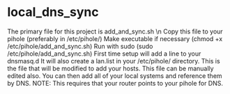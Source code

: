 # local_dns_sync
The primary file for this project is add_and_sync.sh \n
Copy this file to your pihole (preferably in /etc/pihole/)
Make executable if necessary (chmod +x /etc/pihole/add_and_sync.sh)
Run with sudo (sudo /etc/pihole/add_and_sync.sh)
First time setup will add a line to your dnsmasq.d
It will also create a lan.list in your /etc/pihole/ directory.
This is the file that will be modified to add your hosts.
This file can be manually edited also.
You can then add all of your local systems and reference them by DNS.
NOTE: This requires that your router points to your pihole for DNS.

